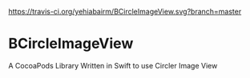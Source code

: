 https://travis-ci.org/yehiabairm/BCircleImageView.svg?branch=master

# BCircleImageView
A CocoaPods Library Written in Swift to use Circler Image View
